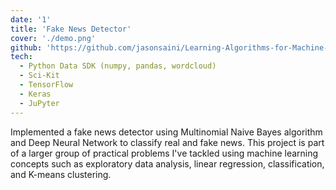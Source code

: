 ```yaml
---
date: '1'
title: 'Fake News Detector'
cover: './demo.png'
github: 'https://github.com/jasonsaini/Learning-Algorithms-for-Machine-Learning/blob/master/5%20-%20Deep%20Learning%2C%20Neural%20Networks%2C%20and%20NLP/NLP-Deep_Learning-Neural_Networks.ipynb'
tech:
  - Python Data SDK (numpy, pandas, wordcloud)
  - Sci-Kit
  - TensorFlow
  - Keras
  - JuPyter
---
```


Implemented a fake news detector using Multinomial Naive Bayes algorithm and Deep Neural Network to classify real and fake news. This project is part of a larger group of practical problems I've tackled using machine learning concepts such as exploratory data analysis, linear regression, classification, and K-means clustering.
